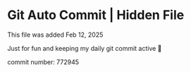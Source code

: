 # Git Auto Commit | Hidden File

This file was added Feb 12, 2025

Just for fun and keeping my daily git commit active 🤪

commit number: 772945
